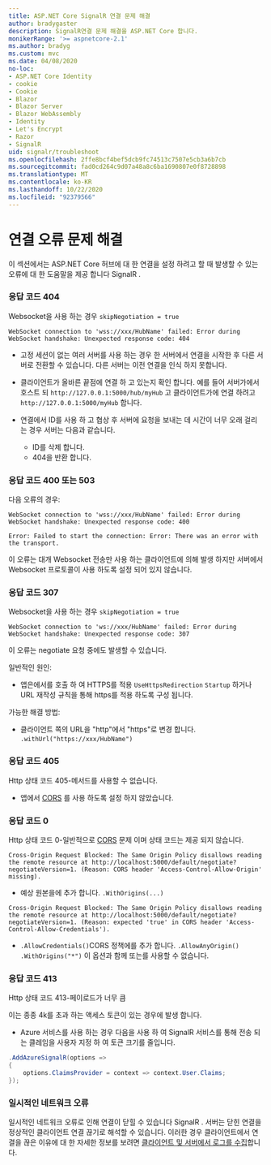```yaml
---
title: ASP.NET Core SignalR 연결 문제 해결
author: bradygaster
description: SignalR연결 문제 해결을 ASP.NET Core 합니다.
monikerRange: '>= aspnetcore-2.1'
ms.author: bradyg
ms.custom: mvc
ms.date: 04/08/2020
no-loc:
- ASP.NET Core Identity
- cookie
- Cookie
- Blazor
- Blazor Server
- Blazor WebAssembly
- Identity
- Let's Encrypt
- Razor
- SignalR
uid: signalr/troubleshoot
ms.openlocfilehash: 2ffe8bcf4bef5dcb9fc74513c7507e5cb3a6b7cb
ms.sourcegitcommit: fad0cd264c9d07a48a8c6ba1690807e0f8728898
ms.translationtype: MT
ms.contentlocale: ko-KR
ms.lasthandoff: 10/22/2020
ms.locfileid: "92379566"
---
```

# <a name="troubleshoot-connection-errors"></a>연결 오류 문제 해결

이 섹션에서는 ASP.NET Core 허브에 대 한 연결을 설정 하려고 할 때 발생할 수 있는 오류에 대 한 도움말을 제공 합니다 SignalR .

### <a name="response-code-404"></a>응답 코드 404

Websocket을 사용 하는 경우 `skipNegotiation = true`
```log
WebSocket connection to 'wss://xxx/HubName' failed: Error during WebSocket handshake: Unexpected response code: 404
```

* 고정 세션이 없는 여러 서버를 사용 하는 경우 한 서버에서 연결을 시작한 후 다른 서버로 전환할 수 있습니다. 다른 서버는 이전 연결을 인식 하지 못합니다.
* 클라이언트가 올바른 끝점에 연결 하 고 있는지 확인 합니다. 예를 들어 서버가에서 호스트 되 `http://127.0.0.1:5000/hub/myHub` 고 클라이언트가에 연결 하려고 `http://127.0.0.1:5000/myHub` 합니다.
* 연결에서 ID를 사용 하 고 협상 후 서버에 요청을 보내는 데 시간이 너무 오래 걸리는 경우 서버는 다음과 같습니다.

  * ID를 삭제 합니다.
  * 404을 반환 합니다.

### <a name="response-code-400-or-503"></a>응답 코드 400 또는 503

다음 오류의 경우:

```log
WebSocket connection to 'wss://xxx/HubName' failed: Error during WebSocket handshake: Unexpected response code: 400

Error: Failed to start the connection: Error: There was an error with the transport.
```

이 오류는 대개 Websocket 전송만 사용 하는 클라이언트에 의해 발생 하지만 서버에서 Websocket 프로토콜이 사용 하도록 설정 되어 있지 않습니다.

### <a name="response-code-307"></a>응답 코드 307

Websocket을 사용 하는 경우 `skipNegotiation = true`
```log
WebSocket connection to 'ws://xxx/HubName' failed: Error during WebSocket handshake: Unexpected response code: 307
```

이 오류는 negotiate 요청 중에도 발생할 수 있습니다.

일반적인 원인:
* 앱은에서를 호출 하 여 HTTPS를 적용 `UseHttpsRedirection` `Startup` 하거나 URL 재작성 규칙을 통해 https를 적용 하도록 구성 됩니다.

가능한 해결 방법:
* 클라이언트 쪽의 URL을 "http"에서 "https"로 변경 합니다. `.withUrl("https://xxx/HubName")`

### <a name="response-code-405"></a>응답 코드 405

Http 상태 코드 405-메서드를 사용할 수 없습니다.

* 앱에서 [CORS](xref:signalr/security#cross-origin-resource-sharing) 를 사용 하도록 설정 하지 않았습니다.

### <a name="response-code-0"></a>응답 코드 0

Http 상태 코드 0-일반적으로 [CORS](xref:signalr/security#cross-origin-resource-sharing) 문제 이며 상태 코드는 제공 되지 않습니다.

```log
Cross-Origin Request Blocked: The Same Origin Policy disallows reading the remote resource at http://localhost:5000/default/negotiate?negotiateVersion=1. (Reason: CORS header 'Access-Control-Allow-Origin' missing).
```

* 예상 원본을에 추가 합니다. `.WithOrigins(...)`

```log
Cross-Origin Request Blocked: The Same Origin Policy disallows reading the remote resource at http://localhost:5000/default/negotiate?negotiateVersion=1. (Reason: expected 'true' in CORS header 'Access-Control-Allow-Credentials').
```

* `.AllowCredentials()`CORS 정책에를 추가 합니다. `.AllowAnyOrigin()` `.WithOrigins("*")` 이 옵션과 함께 또는를 사용할 수 없습니다.

### <a name="response-code-413"></a>응답 코드 413

Http 상태 코드 413-페이로드가 너무 큼

이는 종종 4k를 초과 하는 액세스 토큰이 있는 경우에 발생 합니다.

* Azure 서비스를 사용 하는 경우 다음을 사용 하 여 SignalR 서비스를 통해 전송 되는 클레임을 사용자 지정 하 여 토큰 크기를 줄입니다.
```csharp
.AddAzureSignalR(options =>
{
    options.ClaimsProvider = context => context.User.Claims;
});
```

### <a name="transient-network-failures"></a>일시적인 네트워크 오류

일시적인 네트워크 오류로 인해 연결이 닫힐 수 있습니다 SignalR . 서버는 닫힌 연결을 정상적인 클라이언트 연결 끊기로 해석할 수 있습니다. 이러한 경우 클라이언트에서 연결을 끊은 이유에 대 한 자세한 정보를 보려면 [클라이언트 및 서버에서 로그를 수집](xref:signalr/diagnostics)합니다.